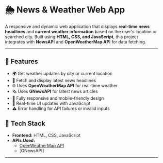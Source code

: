 # 🌦️ News & Weather Web App

A responsive and dynamic web application that displays **real-time news headlines** and **current weather information** based on the user's location or searched city. Built using **HTML, CSS, and JavaScript**, this project integrates with **NewsAPI** and **OpenWeatherMap API** for data fetching.

---

## 🚀 Features

- 🌍 Get weather updates by city or current location
- 📰 Fetch and display latest news headlines
- 🌐 Uses **OpenWeatherMap API** for real-time weather
- 🗞️ Uses **GNewsAPI** for latest news articles
- 📱 Fully responsive and mobile-friendly design
- 🔄 Real-time UI updates with JavaScript
- ⚠️ Error handling for API failures or invalid inputs


## 🔧 Tech Stack

- **Frontend:** HTML, CSS, JavaScript
- **APIs Used:**
  - [OpenWeatherMap API](https://openweathermap.org/api)
  - [GNewsAPI]

---


